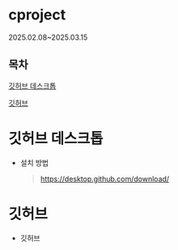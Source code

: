 # cproject
 2025.02.08~2025.03.15

## 목차
[깃허브 데스크톱](#깃허브-데스크톱)

[깃허브](#깃허브)


# 깃허브 데스크톱

+ 설치 방법
  >https://desktop.github.com/download/

# 깃허브

+ 깃허브
